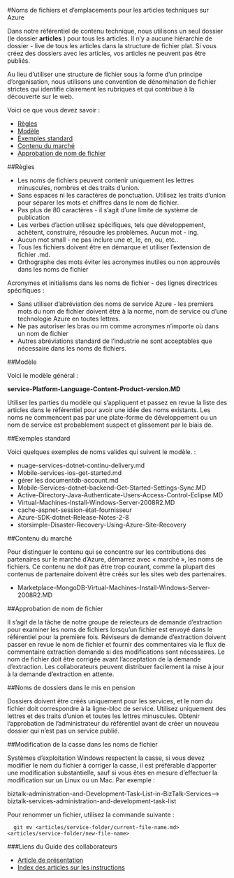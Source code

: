<properties title="" pageTitle="Noms de fichiers et d’emplacements pour les articles techniques sur Azure" description="Explique la structure de fichiers pour les articles et les conventions que vous devez suivre lorsque vous créez un nouvel article." metaKeywords="" services="" solutions="" documentationCenter="" authors="tysonn" videoId="" scriptId="" manager="required" />

<tags ms.service="contributor-guide" ms.devlang="" ms.topic="article" ms.tgt_pltfrm="" ms.workload="" ms.date="03/14/2016" ms.author="tysonn" />

#<a name="file-names-and-locations-for-azure-technical-articles"></a>Noms de fichiers et d’emplacements pour les articles techniques sur Azure

Dans notre référentiel de contenu technique, nous utilisons un seul dossier (le dossier **articles** ) pour tous les articles. Il n’y a aucune hiérarchie de dossier - live de tous les articles dans la structure de fichier plat. Si vous créez des dossiers avec les articles, vos articles ne peuvent pas être publiés.

Au lieu d’utiliser une structure de fichier sous la forme d’un principe d’organisation, nous utilisons une convention de dénomination de fichier strictes qui identifie clairement les rubriques et qui contribue à la découverte sur le web.

Voici ce que vous devez savoir :

+ [Règles]
+ [Modèle]
+ [Exemples standard]
+ [Contenu du marché]
+ [Approbation de nom de fichier]

##<a name="rules"></a>Règles

- Les noms de fichiers peuvent contenir uniquement les lettres minuscules, nombres et des traits d’union. 
- Sans espaces ni les caractères de ponctuation. Utilisez les traits d’union pour séparer les mots et chiffres dans le nom de fichier.
- Pas plus de 80 caractères - il s’agit d’une limite de système de publication
- Les verbes d’action utilisez spécifiques, tels que développement, achètent, construire, résoudre les problèmes. Aucun mot - ing.
- Aucun mot small - ne pas inclure une et, le, en, ou, etc..
- Tous les fichiers doivent être en démarque et utiliser l’extension de fichier .md.
- Orthographe des mots éviter les acronymes inutiles ou non approuvés dans les noms de fichier

Acronymes et initialisms dans les noms de fichier - des lignes directrices spécifiques :

- Sans utiliser d’abréviation des noms de service Azure - les premiers mots du nom de fichier doivent être à la norme, nom de service ou d’une technologie Azure en toutes lettres. 
-   Ne pas autoriser les bras ou rm comme acronymes n’importe où dans un nom de fichier
- Autres abréviations standard de l’industrie ne sont acceptables que nécessaire dans les noms de fichiers. 

##<a name="pattern"></a>Modèle

Voici le modèle général :

 **service-Platform-Language-Content-Product-version.MD**

Utiliser les parties du modèle qui s’appliquent et passez en revue la liste des articles dans le référentiel pour avoir une idée des noms existants. Les noms ne commencent pas par une plate-forme de développement ou un nom de service est probablement suspect et glissement par le biais de.

##<a name="standard-examples"></a>Exemples standard

Voici quelques exemples de noms valides qui suivent le modèle. :

- nuage-services-dotnet-continu-delivery.md
- Mobile-services-ios-get-started.md
- gérer les documentdb-account.md
- Mobile-Services-dotnet-backend-Get-Started-Settings-Sync.MD
- Active-Directory-Java-Authenticate-Users-Access-Control-Eclipse.MD
- Virtual-Machines-Install-Windows-Server-2008R2.MD
- cache-aspnet-session-état-fournisseur
- Azure-SDK-dotnet-Release-Notes-2-8
- storsimple-Disaster-Recovery-Using-Azure-Site-Recovery

##<a name="marketplace-content"></a>Contenu du marché

Pour distinguer le contenu qui se concentre sur les contributions des partenaires sur le marché d’Azure, démarrez avec « marché », les noms de fichiers. Ce contenu ne doit pas être trop courant, comme la plupart des contenus de partenaire doivent être créés sur les sites web des partenaires.

- Marketplace-MongoDB-Virtual-Machines-Install-Windows-Server-2008R2.MD

##<a name="file-name-approval"></a>Approbation de nom de fichier

Il s’agit de la tâche de notre groupe de relecteurs de demande d’extraction pour examiner les noms de fichiers lorsqu’un fichier est envoyé dans le référentiel pour la première fois. Réviseurs de demande d’extraction doivent passer en revue le nom de fichier et fournir des commentaires via le flux de commentaire extraction demande si des modifications sont nécessaires. Le nom de fichier doit être corrigée avant l’acceptation de la demande d’extraction. Les collaborateurs peuvent distribuer facilement la mise à jour à la demande d’extraction en attente.

##<a name="folder-names-in-the-repo"></a>Noms de dossiers dans le mis en pension

Dossiers doivent être créés uniquement pour les services, et le nom du fichier doit correspondre à la ligne-bloc de service. Utilisez uniquement des lettres et des traits d’union et toutes les lettres minuscules. Obtenir l’approbation de l’administrateur du référentiel avant de créer un nouveau dossier qui n’est pas un service publié.

##<a name="changing-case-in-file-names"></a>Modification de la casse dans les noms de fichier

Systèmes d’exploitation Windows respectent la casse, si vous devez modifier le nom du fichier à corriger la casse, il est préférable d’apporter une modification substantielle, sauf si vous êtes en mesure d’effectuer la modification sur un Linux ou un Mac. Par exemple :

  biztalk-administration-and-Development-Task-List-in-BizTalk-Services--> biztalk-services-administration-and-development-task-list

Pour renommer un fichier, utilisez la commande suivante :
```
  git mv <articles/service-folder/current-file-name.md> <articles/service-folder/new-file-name>
```

###<a name="contributors-guide-links"></a>Liens du Guide des collaborateurs

- [Article de présentation](./../README.md)
- [Index des articles sur les instructions](./contributor-guide-index.md)


<!--Anchors-->
[Règles]: #rules
[Modèle]: #pattern
[Exemples standard]: #standard-examples
[Contenu du marché]: #marketplace-content
[Approbation de nom de fichier]: #file-name-approval
